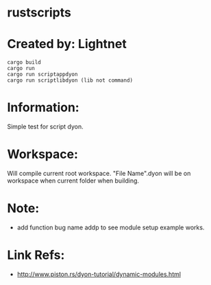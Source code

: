 # rustscripts

# Created by: Lightnet

```
cargo build
cargo run
cargo run scriptappdyon
cargo run scriptlibdyon (lib not command)
```

# Information:
 Simple test for script dyon.

# Workspace:
 Will compile current root workspace. "File Name".dyon will be on workspace when current folder when building.

# Note:
 * add function bug name addp to see module setup example works.

# Link Refs:
 * http://www.piston.rs/dyon-tutorial/dynamic-modules.html